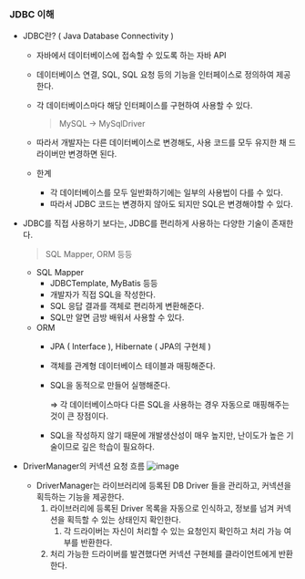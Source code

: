 ### JDBC 이해

- JDBC란? ( Java Database Connectivity )
    - 자바에서 데이터베이스에 접속할 수 있도록 하는 자바 API
    - 데이터베이스 연결, SQL, SQL 요청 등의 기능을 인터페이스로 정의하여 제공한다.
    - 각 데이터베이스마다 해당 인터페이스를 구현하여 사용할 수 있다.

      > MySQL → MySqlDriver

    - 따라서 개발자는 다른 데이터베이스로 변경해도, 사용 코드를 모두 유지한 채 드라이버만 변경하면 된다.
    - 한계
        - 각 데이터베이스를 모두 일반화하기에는 일부의 사용법이 다를 수 있다.
        - 따라서 JDBC 코드는 변경하지 않아도 되지만 SQL은 변경해야할 수 있다.


- JDBC를 직접 사용하기 보다는, JDBC를 편리하게 사용하는 다양한 기술이 존재한다.

  > SQL Mapper, ORM 등등

    - SQL Mapper
        - JDBCTemplate, MyBatis 등등
        - 개발자가 직접 SQL을 작성한다.
        - SQL 응답 결과를 객체로 편리하게 변환해준다.
        - SQL만 알면 금방 배워서 사용할 수 있다.
    - ORM
        - JPA ( Interface ), Hibernate ( JPA의 구현체 )
        - 객체를 관계형 데이터베이스 테이블과 매핑해준다.
        - SQL을 동적으로 만들어 실행해준다.

          ⇒ 각 데이터베이스마다 다른 SQL을 사용하는 경우 자동으로 매핑해주는 것이 큰 장점이다.

        - SQL을 작성하지 않기 때문에 개발생산성이 매우 높지만, 난이도가 높은 기술이므로 깊은 학습이 필요하다.


- DriverManager의 커넥션 요청 흐름
  ![image](https://github.com/ulimy/study/assets/18046394/fb79badf-9fd5-4ada-947c-6bf658d6e4ab)
  - DriverManager는 라이브러리에 등록된 DB Driver 들을 관리하고, 커넥션을 획득하는 기능을 제공한다.
    1. 라이브러리에 등록된 Driver 목록을 자동으로 인식하고, 정보를 넘겨 커넥션을 획득할 수 있는 상태인지 확인한다.
        1. 각 드라이버는 자신이 처리할 수 있는 요청인지 확인하고 처리 가능 여부를 반환한다.
    2. 처리 가능한 드라이버를 발견했다면 커넥션 구현체를 클라이언트에게 반환한다.
